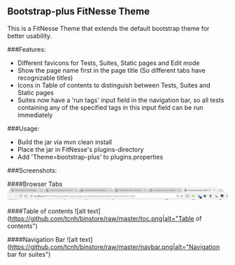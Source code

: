 ## Bootstrap-plus FitNesse Theme
This is a FitNesse Theme that extends the default bootstrap theme for better usability.

###Features:
* Different favicons for Tests, Suites, Static pages and Edit mode
* Show the page name first in the page title (So different tabs have recognizable titles)
* Icons in Table of contents to distinguish between Tests, Suites and Static pages
* Suites now have a 'run tags' input field in the navigation bar, so all tests containing any of the specified tags in this input field can be run immediately

###Usage:
* Build the jar via mvn clean install
* Place the jar in FitNesse's plugins-directory
* Add 'Theme=bootstrap-plus' to plugins.properties

###Screenshots:

####Browser Tabs
![alt text](https://github.com/tcnh/binstore/raw/master/tabs.png "Tab bar")

####Table of contents
![alt text](https://github.com/tcnh/binstore/raw/master/toc.png|alt="Table of contents")

####Navigation Bar
![alt text](https://github.com/tcnh/binstore/raw/master/navbar.png|alt="Navigation bar for suites")
